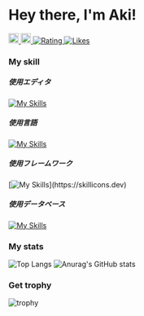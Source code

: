 # Hey there, I'm Aki!
  <a href="https://twitter.com/aki96667887">
    <img height="20" src="https://img.shields.io/twitter/follow/aki96667887?label=Twitter&logo=twitter&style=flat" />
  </a>
  <a href="https://github.com/AkiGR">
    <img height="20" src="https://img.shields.io/github/followers/AkiGR?label=follow&logo=github&style=flat" />
  </a>
  <a href="https://atcoder.jp/users/Aki0712?contestType=algo">
   <img src="https://badgen.org/img/atcoder/Aki0712/rating/algorithm?style=plastic" alt="Rating" />
  </a>
  <a href="https://zenn.dev/aki_pro">
   <img src="https://badgen.org/img/zenn/aki_pro/likes?style=plastic" alt="Likes" />
  </a>
  
<h3>My skill</h3>
<h5>使用エディタ</h5>

[![My Skills](https://skillicons.dev/icons?i=neovim,vscode,androidstudio,eclipse)](https://skillicons.dev)

<h5>使用言語</h5>

[![My Skills](https://skillicons.dev/icons?i=flutter,java,js,ts,php,py,swift,dart,html,css,sass)](https://skillicons.dev)

<h5>使用フレームワーク</h5>

[![My Skills](https://skillicons.dev/icons?i=react,bootstrap,spring,)](https://skillicons.dev)

<h5>使用データベース</h5>

[![My Skills](https://skillicons.dev/icons?i=mysql,sqlite)](https://skillicons.dev)

<h3>My stats</h3>

![Top Langs](https://github-readme-stats.vercel.app/api/top-langs/?username=AkiGR&theme=transparent&layout=compact) ![Anurag's GitHub stats](https://github-readme-stats.vercel.app/api?username=AkiGR&show_icons=true&theme=transparent)
  
<h3>Get trophy</h3>

![trophy](https://github-profile-trophy.vercel.app/?username=AkiGR&theme=darkhub)
